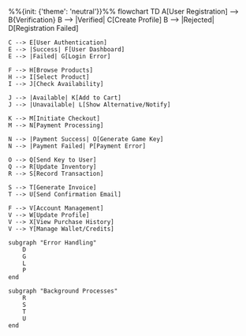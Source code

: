 %%{init: {'theme': 'neutral'}}%%
flowchart TD
    A[User Registration] --> B{Verification}
    B --> |Verified| C[Create Profile]
    B --> |Rejected| D[Registration Failed]
    
    C --> E[User Authentication]
    E --> |Success| F[User Dashboard]
    E --> |Failed| G[Login Error]
    
    F --> H[Browse Products]
    H --> I[Select Product]
    I --> J[Check Availability]
    
    J --> |Available| K[Add to Cart]
    J --> |Unavailable| L[Show Alternative/Notify]
    
    K --> M[Initiate Checkout]
    M --> N[Payment Processing]
    
    N --> |Payment Success| O[Generate Game Key]
    N --> |Payment Failed| P[Payment Error]
    
    O --> Q[Send Key to User]
    Q --> R[Update Inventory]
    R --> S[Record Transaction]
    
    S --> T[Generate Invoice]
    T --> U[Send Confirmation Email]
    
    F --> V[Account Management]
    V --> W[Update Profile]
    V --> X[View Purchase History]
    V --> Y[Manage Wallet/Credits]
    
    subgraph "Error Handling"
        D
        G
        L
        P
    end
    
    subgraph "Background Processes"
        R
        S
        T
        U
    end